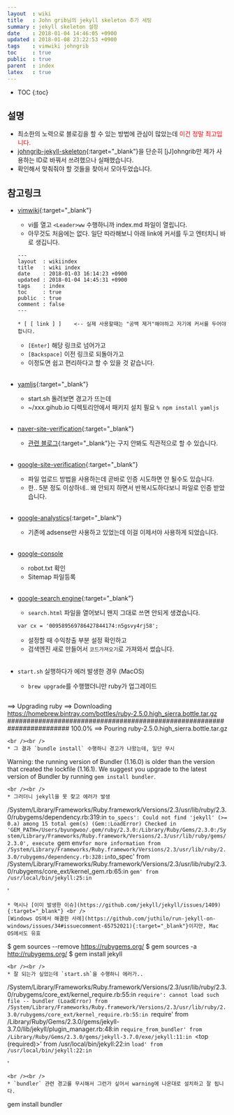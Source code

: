```yaml
---
layout  : wiki
title   : John grib님의 jekyll skeleton 추가 세팅
summary : jekyll skeleton 설정
date    : 2018-01-04 14:46:05 +0900
updated : 2018-01-08 23:22:53 +0900
tags    : vimwiki johngrib 
toc     : true
public  : true
parent  : index
latex   : true
---
```

* TOC
{:toc}

## 설명
* 최소한의 노력으로 블로깅을 할 수 있는 방법에 관심이 많았는데 <span style="color:red">이건 정말 최고입니다.</span>
* [johngrib-jekyll-skeleton](https://github.com/johngrib/johngrib-jekyll-skeleton){:target="_blank"}을
단순히 [jJ]ohngrib만 제가 사용하는 ID로 바꿔서 쓰려했으나 실패했습니다.
* 확인해서 맞춰줘야 할 것들을 찾아서 모아두었습니다.

## 참고링크
* [vimwiki](https://github.com/vimwiki/vimwiki){:target="_blank"}
  - vi를 열고 `<Leader>ww`  수행하니까 index.md 파일이 열립니다.
  - 아무것도 처음에는 없다. 일단 따라해보니 아래 link에 커서를 두고 엔터치니 바로 생깁니다.

  ```wiki
  ---
  layout  : wikiindex
  title   : wiki index
  date    : 2018-01-03 16:14:23 +0900
  updated : 2018-01-04 14:45:31 +0900
  tags    : index
  toc     : true
  public  : true
  comment : false
  ---
  
  * [ [ link ] ]    <-- 실제 사용할때는 "공백 제거"해야하고 저기에 커서를 두어야합니다.
  
  ```
  
  - `[Enter]` 해당 링크로 넘어가고
  - `[Backspace]` 이전 링크로 되돌아가고
  - 이정도면 쉽고 편리하다고 할 수 있을 것 같습니다.
<br /><br />
* [yamljs](https://www.npmjs.com/package/yamljs){:target="_blank"}
  - start.sh 돌려보면 경고가 뜨는데 
  - ~/xxx.gihub.io 디렉토리안에서 패키지 설치 필요
  ```% npm install yamljs```
<br /><br />
* [naver-site-verification](http://webmastertool.naver.com/board/main.naver){:target="_blank"}
  - [관련 블로그](https://m.blog.naver.com/PostView.nhn?blogId=withneedsad&logNo=220651215802&proxyReferer=https%3A%2F%2Fwww.google.co.kr%2F){:target="_blank"}는 구지 안봐도 직관적으로 할 수 있습니다.
<br /><br />
* [google-site-verification](https://www.google.com/webmasters/verification/home?hl=ko){:target="_blank"}
  - 파일 업로드 방법을 사용하는데 곧바로 인증 시도하면 안 될수도 있습니다.
  - 한.. 5분 정도 이상하네.. 왜 안되지 하면서 반복시도하다보니 파일로 인증 받았습니다.
<br /><br />
* [google-analystics](https://analytics.google.com/analytics/web/#embed/report-home/a41925802w166845303p167173327/){:target="_blank"}
  - 기존에 adsense만 사용하고 있었는데 이걸 이제서야 사용하게 되었습니다.
<br /><br />
* [google-console](https://www.google.com/webmasters/tools/home?hl=en)
  - robot.txt 확인
  - Sitemap 파일등록
<br /><br />
* [google-search engine](https://cse.google.com/cse/all){:target="_blank"}
  - `search.html` 파일을 열어보니 왠지 그대로 쓰면 안되게 생겼습니다.
  ```html
  var cx = '009589569786427844174:n5gsvy4rj58';
  ```
  - 설정할 때 수익창출 부분 설정 확인하고
  - 검색엔진 새로 만들어서 `코드가져오기`로 가져와서 썼습니다.
<br /><br />
* `start.sh` 실행하다가 에러 발생한 경우 (MacOS)
  * `brew upgrade`를 수행했더니만 ruby가 업그레이드
  ```
==> Upgrading ruby
==> Downloading https://homebrew.bintray.com/bottles/ruby-2.5.0.high_sierra.bottle.tar.gz
######################################################################## 100.0%
==> Pouring ruby-2.5.0.high_sierra.bottle.tar.gz
  ```
<br /><br />
  * 그 결과 `bundle install` 수행하니 경고가 나왔는데, 일단 무시
  ```
Warning: the running version of Bundler (1.16.0) is older than the version that created the lockfile (1.16.1).
We suggest you upgrade to the latest version of Bundler by running `gem install bundler`.
  ```
<br /><br />
  * 그러더니 jekyll을 못 찾고 에러가 발생
  ```
/System/Library/Frameworks/Ruby.framework/Versions/2.3/usr/lib/ruby/2.3.0/rubygems/dependency.rb:319:in `to_specs': Could not find 'jekyll' (>= 0.a) among 15 total gem(s) (Gem::LoadError)
Checked in 'GEM_PATH=/Users/byungwoo/.gem/ruby/2.3.0:/Library/Ruby/Gems/2.3.0:/System/Library/Frameworks/Ruby.framework/Versions/2.3/usr/lib/ruby/gems/2.3.0', execute `gem env` for more information
from /System/Library/Frameworks/Ruby.framework/Versions/2.3/usr/lib/ruby/2.3.0/rubygems/dependency.rb:328:in `to_spec'
from /System/Library/Frameworks/Ruby.framework/Versions/2.3/usr/lib/ruby/2.3.0/rubygems/core_ext/kernel_gem.rb:65:in `gem'
from /usr/local/bin/jekyll:25:in `<main>'
  ```	
  * 역시나 [이미 발생한 이슈](https://github.com/jekyll/jekyll/issues/1409){:target="_blank"} <br />
  [Windows OS에서 해결한 사례](https://github.com/juthilo/run-jekyll-on-windows/issues/34#issuecomment-65752021){:target="_blank"}이지만, Mac OS에서도 유효
  ```
$ gem sources --remove https://rubygems.org/
$ gem sources -a http://rubygems.org/
$ gem install jekyll
  ```
<br /><br />
  * 잘 되는가 싶었는데 `start.sh`을 수행하니 에러가..
  ```
/System/Library/Frameworks/Ruby.framework/Versions/2.3/usr/lib/ruby/2.3.0/rubygems/core_ext/kernel_require.rb:55:in `require': cannot load such file -- bundler (LoadError)
	from /System/Library/Frameworks/Ruby.framework/Versions/2.3/usr/lib/ruby/2.3.0/rubygems/core_ext/kernel_require.rb:55:in `require'
	from /Library/Ruby/Gems/2.3.0/gems/jekyll-3.7.0/lib/jekyll/plugin_manager.rb:48:in `require_from_bundler'
	from /Library/Ruby/Gems/2.3.0/gems/jekyll-3.7.0/exe/jekyll:11:in `<top (required)>'
	from /usr/local/bin/jekyll:22:in `load'
	from /usr/local/bin/jekyll:22:in `<main>'
  ```
<br /><br />
  * `bundler` 관련 경고를 무시해서 그런가 싶어서 warning에 나온대로 설치하고 잘 됩니다.
  ```
  gem install bundler
  ```
